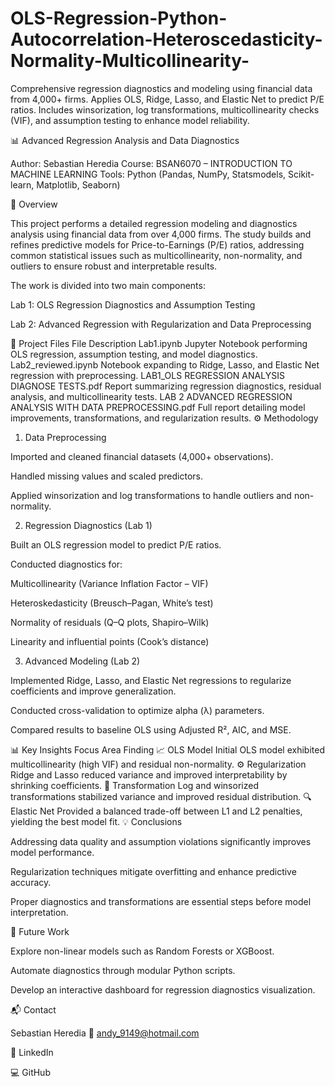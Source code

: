 # OLS-Regression-Python-Autocorrelation-Heteroscedasticity-Normality-Multicollinearity-
Comprehensive regression diagnostics and modeling using financial data from 4,000+ firms. Applies OLS, Ridge, Lasso, and Elastic Net to predict P/E ratios. Includes winsorization, log transformations, multicollinearity checks (VIF), and assumption testing to enhance model reliability.

📊 Advanced Regression Analysis and Data Diagnostics

Author: Sebastian Heredia
Course: BSAN6070 – INTRODUCTION TO MACHINE LEARNING
Tools: Python (Pandas, NumPy, Statsmodels, Scikit-learn, Matplotlib, Seaborn)

📘 Overview

This project performs a detailed regression modeling and diagnostics analysis using financial data from over 4,000 firms. The study builds and refines predictive models for Price-to-Earnings (P/E) ratios, addressing common statistical issues such as multicollinearity, non-normality, and outliers to ensure robust and interpretable results.

The work is divided into two main components:

Lab 1: OLS Regression Diagnostics and Assumption Testing

Lab 2: Advanced Regression with Regularization and Data Preprocessing

🧩 Project Files
File	Description
Lab1.ipynb	Jupyter Notebook performing OLS regression, assumption testing, and model diagnostics.
Lab2_reviewed.ipynb	Notebook expanding to Ridge, Lasso, and Elastic Net regression with preprocessing.
LAB1_OLS REGRESSION ANALYSIS DIAGNOSE TESTS.pdf	Report summarizing regression diagnostics, residual analysis, and multicollinearity tests.
LAB 2 ADVANCED REGRESSION ANALYSIS WITH DATA PREPROCESSING.pdf	Full report detailing model improvements, transformations, and regularization results.
⚙️ Methodology
1. Data Preprocessing

Imported and cleaned financial datasets (4,000+ observations).

Handled missing values and scaled predictors.

Applied winsorization and log transformations to handle outliers and non-normality.

2. Regression Diagnostics (Lab 1)

Built an OLS regression model to predict P/E ratios.

Conducted diagnostics for:

Multicollinearity (Variance Inflation Factor – VIF)

Heteroskedasticity (Breusch–Pagan, White’s test)

Normality of residuals (Q–Q plots, Shapiro–Wilk)

Linearity and influential points (Cook’s distance)

3. Advanced Modeling (Lab 2)

Implemented Ridge, Lasso, and Elastic Net regressions to regularize coefficients and improve generalization.

Conducted cross-validation to optimize alpha (λ) parameters.

Compared results to baseline OLS using Adjusted R², AIC, and MSE.

📊 Key Insights
Focus Area	Finding
📈 OLS Model	Initial OLS model exhibited multicollinearity (high VIF) and residual non-normality.
⚙️ Regularization	Ridge and Lasso reduced variance and improved interpretability by shrinking coefficients.
🧮 Transformation	Log and winsorized transformations stabilized variance and improved residual distribution.
🔍 Elastic Net	Provided a balanced trade-off between L1 and L2 penalties, yielding the best model fit.
💡 Conclusions

Addressing data quality and assumption violations significantly improves model performance.

Regularization techniques mitigate overfitting and enhance predictive accuracy.

Proper diagnostics and transformations are essential steps before model interpretation.

🚀 Future Work

Explore non-linear models such as Random Forests or XGBoost.

Automate diagnostics through modular Python scripts.

Develop an interactive dashboard for regression diagnostics visualization.

📬 Contact

Sebastian Heredia
📧 andy_9149@hotmail.com

🔗 LinkedIn

💻 GitHub
